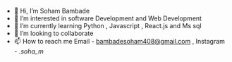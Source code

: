 - 👋 Hi, I’m Soham Bambade
- 👀 I’m interested in software Development and Web Development
- 🌱 I’m currently learning Python , Javascript , React.js and Ms sql
- 💞️ I’m looking to collaborate  
- 📫 How to reach me Email - bambadesoham408@gmail.com , Instagram -  _.soha_m_  

<!---
soham408/soham408 is a ✨ special ✨ repository because its `README.md` (this file) appears on your GitHub profile.
You can click the Preview link to take a look at your changes.
--->
